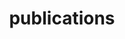 ---
layout: page
title: publications
nav: true
nav_order: 6
dropdown: true
children: 
    - title: Papers
      permalink: /papers/
    - title: divider
    - title: Presentations
      permalink: /presentations/
---